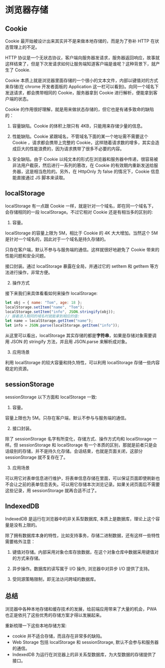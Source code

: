 # 浏览器存储
## Cookie

Cookie 最开始被设计出来其实并不是来做本地存储的，而是为了弥补 HTTP 在状态管理上的不足。

HTTP 协议是一个无状态协议，客户端向服务器发请求，服务器返回响应，故事就这样结束了，但是下次发请求如何让服务端知道客户端是谁呢？这种背景下，就产生了 Cookie.

Cookie 本质上就是浏览器里面存储的一个很小的文本文件，内部以键值对的方式来存储(在 chrome 开发者面板的 Application 这一栏可以看到)。向同一个域名下发送请求，都会携带相同的 Cookie，服务器拿到 Cookie 进行解析，便能拿到客户端的状态。

Cookie 的作用很好理解，就是用来做状态存储的，但它也是有诸多致命的缺陷的：

1. 容量缺陷。Cookie 的体积上限只有 4KB，只能用来存储少量的信息。

2. 性能缺陷。Cookie 紧跟域名，不管域名下面的某一个地址需不需要这个 Cookie ，请求都会携带上完整的 Cookie，这样随着请求数的增多，其实会造成巨大的性能浪费的，因为请求携带了很多不必要的内容。

3. 安全缺陷。由于 Cookie 以纯文本的形式在浏览器和服务器中传递，很容易被非法用户截获，然后进行一系列的篡改，在 Cookie 的有效期内重新发送给服务器，这是相当危险的。另外，在 HttpOnly 为 false 的情况下，Cookie 信息能直接通过 JS 脚本来读取。

## localStorage

localStorage 有一点跟 Cookie 一样，就是针对一个域名，即在同一个域名下，会存储相同的一段 localStorage。不过它相对 Cookie 还是有相当多的区别的:

1. 容量。

localStorage 的容量上限为 5M，相比于 Cookie 的 4K 大大增加。当然这个 5M 是针对一个域名的，因此对于一个域名是持久存储的。

只存在客户端，默认不参与与服务端的通信。这样就很好地避免了 Cookie 带来的性能问题和安全问题。

接口封装。通过 localStorage 暴露在全局，并通过它的 setItem 和 getItem 等方法进行操作，非常方便。

2. 操作方式

接下来我们来具体看看如何来操作 localStorage:

```js
let obj = { name: "Tom", age: 18 };
localStorage.setItem("name", "Tom");
localStorage.setItem("info", JSON.stringify(obj));
// 接着进入相同的域名时就能拿到相应的值:
let name = localStorage.getItem("name");
let info = JSON.parse(localStorage.getItem("info"));
```

从这里可以看出，localStorage 其实存储的都是**字符串**，如果是存储对象需要调用 JSON 的 stringify 方法，并且用 JSON.parse 来解析成对象。

3. 应用场景

利用 localStorage 的较大容量和持久特性，可以利用 localStorage 存储一些内容稳定的资源。

## sessionStorage

sessionStorage 以下方面和 localStorage 一致:

1. 容量。

容量上限也为 5M。只存在客户端，默认不参与与服务端的通信。

2. 接口封装。

除了 sessionStorage 名字有所变化，存储方式、操作方式均和 localStorage 一样。但 sessionStorage 和 localStorage 有一个本质的区别，那就是前者只是会话级别的存储，并不是持久化存储。会话结束，也就是页面关闭，这部分 sessionStorage 就不复存在了。

3. 应用场景

可以用它对表单信息进行维护，将表单信息存储在里面，可以保证页面即使刷新也不会让之前的表单信息丢失。可以用它存储本次浏览记录。如果关闭页面后不需要这些记录，用 sessionStorage 就再合适不过了。

## IndexedDB

IndexedDB 是运行在浏览器中的非关系型数据库, 本质上是数据库，理论上这个容量是没有上限的。

除了拥有数据库本身的特性，比如支持事务，存储二进制数据，还有这样一些特性需要格外注意：

1. 键值对存储。内部采用对象仓库存放数据，在这个对象仓库中数据采用键值对的方式来存储。

2. 异步操作。数据库的读写属于 I/O 操作, 浏览器中对异步 I/O 提供了支持。

3. 受同源策略限制，即无法访问跨域的数据库。

## 总结

浏览器中各种本地存储和缓存技术的发展，给前端应用带来了大量的机会，PWA 也正是依托了这些优秀的存储方案才得以发展起来。

重新梳理一下这些本地存储方案:

- cookie 并不适合存储，而且存在非常多的缺陷。
- Web Storage 包括 localStorage 和 sessionStorage, 默认不会参与和服务器的通信。
- IndexedDB 为运行在浏览器上的非关系型数据库，为大型数据的存储提供了接口。
